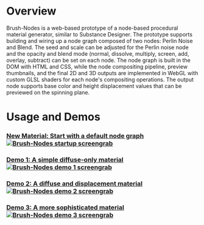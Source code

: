 # Overview
Brush-Nodes is a web-based prototype of a node-based procedural material generator, similar to Substance Designer. The prototype supports building and wiring up a node graph composed of two nodes: Perlin Noise and Blend. The seed and scale can be adjusted for the Perlin noise node and the opacity and blend mode (normal, dissolve, multiply, screen, add, overlay, subtract) can be set on each node. The node graph is built in the DOM with HTML and CSS, while the node compositing pipeline, preview thumbnails, and the final 2D and 3D outputs are implemented in WebGL with custom GLSL shaders for each node's compositing operations. The output node supports base color and height displacement values that can be previewed on the spinning plane.

# Usage and Demos

### [New Material: Start with a default node graph  ![Brush-Nodes startup screengrab](https://files.keavon.com/-/BarePerkyBlackbuck/capture.png)](https://keavon.github.io/Brush-Nodes/)
### [Demo 1: A simple diffuse-only material  ![Brush-Nodes demo 1 screengrab](https://files.keavon.com/-/MaleOldlaceFulmar/capture.png)](https://keavon.github.io/Brush-Nodes/#demo1)
### [Demo 2: A diffuse and displacement material  ![Brush-Nodes demo 2 screengrab](https://files.keavon.com/-/PlayfulRoastedAssassinbug/capture.png)](https://keavon.github.io/Brush-Nodes/#demo2)
### [Demo 3: A more sophisticated material  ![Brush-Nodes demo 3 screengrab](https://files.keavon.com/-/BlondDeeppinkZebratailedlizard/capture.png)](https://keavon.github.io/Brush-Nodes/#demo3)
